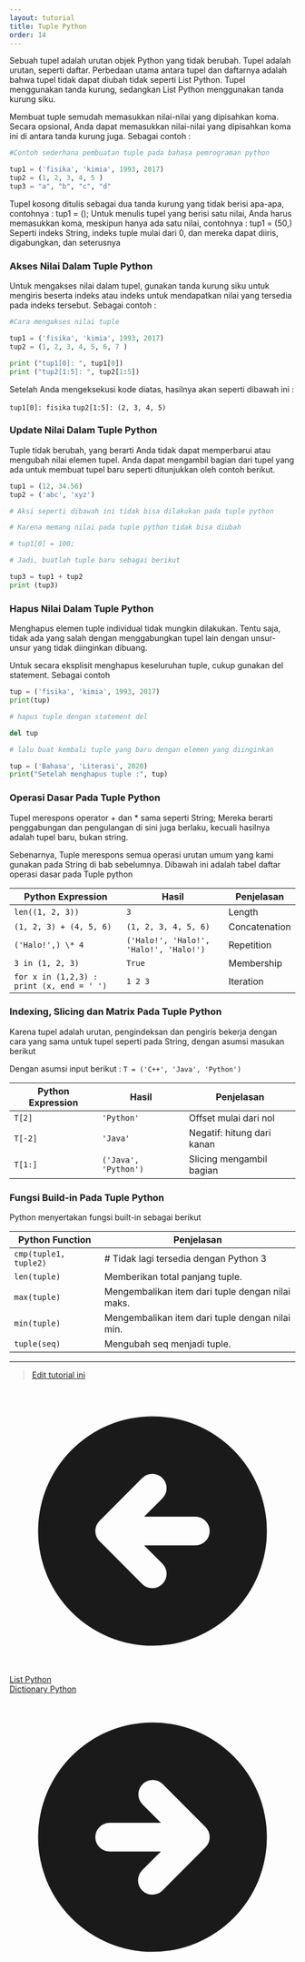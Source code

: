```yaml
---
layout: tutorial
title: Tuple Python
order: 14
---
```


Sebuah tupel adalah urutan objek Python yang tidak berubah. Tupel adalah urutan, seperti daftar. Perbedaan utama antara tupel dan daftarnya adalah bahwa tupel tidak dapat diubah tidak seperti List Python. Tupel menggunakan tanda kurung, sedangkan List Python menggunakan tanda kurung siku.

Membuat tuple semudah memasukkan nilai-nilai yang dipisahkan koma. Secara opsional, Anda dapat memasukkan nilai-nilai yang dipisahkan koma ini di antara tanda kurung juga. Sebagai contoh :

```python
#Contoh sederhana pembuatan tuple pada bahasa pemrograman python

tup1 = ('fisika', 'kimia', 1993, 2017)
tup2 = (1, 2, 3, 4, 5 )
tup3 = "a", "b", "c", "d"
```

Tupel kosong ditulis sebagai dua tanda kurung yang tidak berisi apa-apa, contohnya : tup1 = ();
Untuk menulis tupel yang berisi satu nilai, Anda harus memasukkan koma, meskipun hanya ada satu nilai, contohnya : tup1 = (50,)
Seperti indeks String, indeks tuple mulai dari 0, dan mereka dapat diiris, digabungkan, dan seterusnya

### Akses Nilai Dalam Tuple Python

Untuk mengakses nilai dalam tupel, gunakan tanda kurung siku untuk mengiris beserta indeks atau indeks untuk mendapatkan nilai yang tersedia pada indeks tersebut. Sebagai contoh :

```python
#Cara mengakses nilai tuple

tup1 = ('fisika', 'kimia', 1993, 2017)
tup2 = (1, 2, 3, 4, 5, 6, 7 )

print ("tup1[0]: ", tup1[0])
print ("tup2[1:5]: ", tup2[1:5])
```

Setelah Anda mengeksekusi kode diatas, hasilnya akan seperti dibawah ini :

`tup1[0]: fisika`
`tup2[1:5]: (2, 3, 4, 5)`

### Update Nilai Dalam Tuple Python

Tuple tidak berubah, yang berarti Anda tidak dapat memperbarui atau mengubah nilai elemen tupel. Anda dapat mengambil bagian dari tupel yang ada untuk membuat tupel baru seperti ditunjukkan oleh contoh berikut.

```python
tup1 = (12, 34.56)
tup2 = ('abc', 'xyz')

# Aksi seperti dibawah ini tidak bisa dilakukan pada tuple python

# Karena memang nilai pada tuple python tidak bisa diubah

# tup1[0] = 100;

# Jadi, buatlah tuple baru sebagai berikut

tup3 = tup1 + tup2
print (tup3)
```

### Hapus Nilai Dalam Tuple Python

Menghapus elemen tuple individual tidak mungkin dilakukan. Tentu saja, tidak ada yang salah dengan menggabungkan tupel lain dengan unsur-unsur yang tidak diinginkan dibuang.

Untuk secara eksplisit menghapus keseluruhan tuple, cukup gunakan del statement. Sebagai contoh

```python
tup = ('fisika', 'kimia', 1993, 2017)
print(tup)

# hapus tuple dengan statement del

del tup

# lalu buat kembali tuple yang baru dengan elemen yang diinginkan

tup = ('Bahasa', 'Literasi', 2020)
print("Setelah menghapus tuple :", tup)
```

### Operasi Dasar Pada Tuple Python

Tupel merespons operator + dan \* sama seperti String; Mereka berarti penggabungan dan pengulangan di sini juga berlaku, kecuali hasilnya adalah tupel baru, bukan string.

Sebenarnya, Tuple merespons semua operasi urutan umum yang kami gunakan pada String di bab sebelumnya. Dibawah ini adalah tabel daftar operasi dasar pada Tuple python

| Python Expression                         | Hasil                                  | Penjelasan    |
| ----------------------------------------- | -------------------------------------- | ------------- |
| `len((1, 2, 3))`                          | `3`                                    | Length        |
| `(1, 2, 3) + (4, 5, 6) `                  | `(1, 2, 3, 4, 5, 6)`                   | Concatenation |
| `('Halo!',) \* 4`                         | `('Halo!', 'Halo!', 'Halo!', 'Halo!')` | Repetition    |
| `3 in (1, 2, 3)`                          | `True`                                 | Membership    |
| `for x in (1,2,3) : print (x, end = ' ')` | `1 2 3`                                | Iteration     |

### Indexing, Slicing dan Matrix Pada Tuple Python

Karena tupel adalah urutan, pengindeksan dan pengiris bekerja dengan cara yang sama untuk tupel seperti pada String, dengan asumsi masukan berikut

Dengan asumsi input berikut : `T = ('C++', 'Java', 'Python')`

| Python Expression | Hasil                | Penjelasan                 |
| ----------------- | -------------------- | -------------------------- |
| `T[2]`            | `'Python'`           | Offset mulai dari nol      |
| `T[-2]`           | `'Java'`             | Negatif: hitung dari kanan |
| `T[1:]`           | `('Java', 'Python')` | Slicing mengambil bagian   |

### Fungsi Build-in Pada Tuple Python

Python menyertakan fungsi built-in sebagai berikut

| Python Function       | Penjelasan                                       |
| --------------------- | ------------------------------------------------ |
| `cmp(tuple1, tuple2)` | # Tidak lagi tersedia dengan Python 3            |
| `len(tuple)`          | Memberikan total panjang tuple.                  |
| `max(tuple)`          | Mengembalikan item dari tuple dengan nilai maks. |
| `min(tuple)`          | Mengembalikan item dari tuple dengan nilai min.  |
| `tuple(seq)`          | Mengubah seq menjadi tuple.                      |

---

> [Edit tutorial ini](https://github.com/belajarpythoncom/belajarpython.com/blob/master/docs/tutorial/tuple-python.md)

<div class="mt-8 inline justify-between gap-x-4 md:flex">
  <div class="flex justify-center mb-4 md:mb-0">
    <a href="/tutorial/list-python" class="text-primary-300 hover:text-primary-300 order-2 flex h-12 items-center rounded-full bg-blue-500 bg-opacity-20 px-8 text-base hover:no-underline md:order-1">
      <svg xmlns="http://www.w3.org/2000/svg" class="mr-1 h-5 w-5" viewBox="0 0 20 20" fill="currentColor">
        <path fill-rule="evenodd" d="M10 18a8 8 0 100-16 8 8 0 000 16zm.707-10.293a1 1 0 00-1.414-1.414l-3 3a1 1 0 000 1.414l3 3a1 1 0 001.414-1.414L9.414 11H13a1 1 0 100-2H9.414l1.293-1.293z" clip-rule="evenodd" />
      </svg>
      <span class="-mt-0.5">List Python</span>
    </a>
  </div>
  <div class="order-1 flex justify-center">
    <a href="/tutorial/dictionary-python" class="order-1 flex h-12 items-center rounded-full bg-gradient-to-l from-yellow-500 to-yellow-400 px-8 text-base text-black shadow-xl hover:text-black hover:no-underline hover:shadow md:order-2">
      <span class="-mt-0.5">Dictionary Python</span>
      <svg xmlns="http://www.w3.org/2000/svg" class="ml-1 h-5 w-5" viewBox="0 0 20 20" fill="currentColor">
        <path fill-rule="evenodd" d="M10 18a8 8 0 100-16 8 8 0 000 16zm3.707-8.707l-3-3a1 1 0 00-1.414 1.414L10.586 9H7a1 1 0 100 2h3.586l-1.293 1.293a1 1 0 101.414 1.414l3-3a1 1 0 000-1.414z" clip-rule="evenodd" />
      </svg>
    </a>
  </div>
</div>
